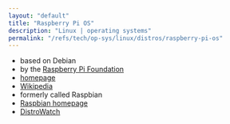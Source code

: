 ```yaml
---
layout: "default"
title: "Raspberry Pi OS"
description: "Linux | operating systems"
permalink: "/refs/tech/op-sys/linux/distros/raspberry-pi-os"
---
```


- based on Debian
- by the [Raspberry Pi Foundation](https://www.raspberrypi.org)
- [homepage](https://www.raspberrypi.org/downloads/raspberry-pi-os/)
- [Wikipedia](https://en.wikipedia.org/wiki/Raspberry_Pi_OS)
- formerly called Raspbian
- [Raspbian homepage](http://raspbian.org)
- [DistroWatch](https://distrowatch.com/table.php?distribution=raspios)
